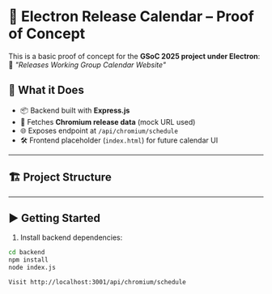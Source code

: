 # 🚀 Electron Release Calendar – Proof of Concept

This is a basic proof of concept for the **GSoC 2025 project under Electron**:  
📅 _"Releases Working Group Calendar Website"_

## 🧠 What it Does

- 📦 Backend built with **Express.js**
- 🔄 Fetches **Chromium release data** (mock URL used)
- 🌐 Exposes endpoint at `/api/chromium/schedule`
- 🛠️ Frontend placeholder (`index.html`) for future calendar UI

---

## 🏗️ Project Structure


---

## ▶️ Getting Started

1. Install backend dependencies:
```bash
cd backend
npm install
node index.js

Visit http://localhost:3001/api/chromium/schedule